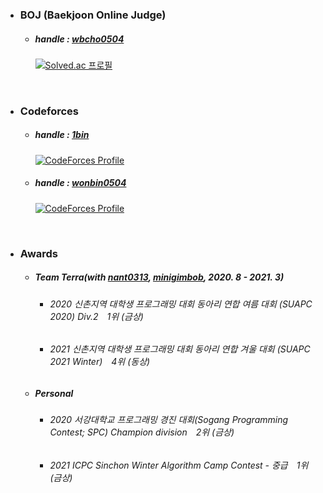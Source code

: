 
 - ### BOJ (Baekjoon Online Judge)
	- ##### handle : [wbcho0504](https://www.acmicpc.net/user/wbcho0504)
      [![Solved.ac
 프로필](http://mazassumnida.wtf/api/v2/generate_badge?boj=wbcho0504)](https://solved.ac/wbcho0504)

<br>

 - ### Codeforces
	- ##### handle : [1bin](https://codeforces.com/profile/1bin)
      [![CodeForces Profile](http://cf.leed.at?id=1bin)](https://codeforces.com/profile/1bin)
	 - ##### handle : [wonbin0504](https://codeforces.com/profile/wonbin0504)
         [![CodeForces Profile](http://cf.leed.at?id=wonbin0504)](https://codeforces.com/profile/wonbin0504)

<br>

 - ### Awards
	- ##### Team Terra(with [nant0313](https://github.com/nant0313), [minigimbob](https://www.acmicpc.net/user/minigimbob), 2020. 8 - 2021. 3)
		- ###### 2020 신촌지역 대학생 프로그래밍 대회 동아리 연합 여름 대회 (SUAPC 2020) Div.2　1위 (금상)
		- ###### 2021 신촌지역 대학생 프로그래밍 대회 동아리 연합 겨울 대회 (SUAPC 2021 Winter)　4위 (동상)
	- ##### Personal
		- ###### 2020 서강대학교 프로그래밍 경진 대회(Sogang Programming Contest; SPC) Champion division　2위 (금상)
		- ###### 2021 ICPC Sinchon Winter Algorithm Camp Contest - 중급　1위 (금상)
